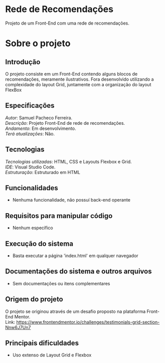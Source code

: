 # Rede de Recomendações
Projeto de um Front-End com uma rede de recomendações.

# Sobre o projeto

## Introdução
O projeto consiste em um Front-End contendo alguns blocos de recomendações, meramente ilustrativos. Fora desenvolvido utilizando a complexidade do layout Grid, juntamente com a organização do layout FlexBox

## Especificações
*Autor*: Samuel Pacheco Ferreira.        
*Descrição*: Projeto Front-End de rede de recomendações.  
*Andamento*: Em desenvolvimento.      
*Terá atualizações*: Não.          

## Tecnologias
*Tecnologias utilizadas*: HTML, CSS e Layouts Flexbox e Grid.      
*IDE*: Visual Studio Code.      
*Estruturação*: Estruturado em HTML   

## Funcionalidades
* Nenhuma funcionalidade, não possuí back-end operante

## Requisitos para manipular código
* Nenhum específico

## Execução do sistema
* Basta executar a página 'index.html' em qualquer navegador

## Documentações do sistema e outros arquivos
* Sem documentações ou itens complementares

## Origem do projeto
O projeto se originou através de um desafio proposto na plataforma Front-End Mentor.  
Link: https://www.frontendmentor.io/challenges/testimonials-grid-section-Nnw6J7Un7
 
## Principais dificuldades
* Uso extenso de Layout Grid e Flexbox

